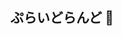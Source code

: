 ## ぷらいどらんど 👋

<!--

🙋‍♀️ PrideLand is a farm located in Kawasaki, Japan, looking to create nurturing relationships and a friendly, inclusive community.
✨ Our mission is to create a society in which everyone, regardless of whether they are able-bodied or disabled, can work freely as they are by respecting their different physical, intellectual, and mental conditions and by giving appropriate consideration to each other.
🌈 Contribution guidelines - Just look at issues, fork, and make a PR! Other than that reach out to any of us!

-->
